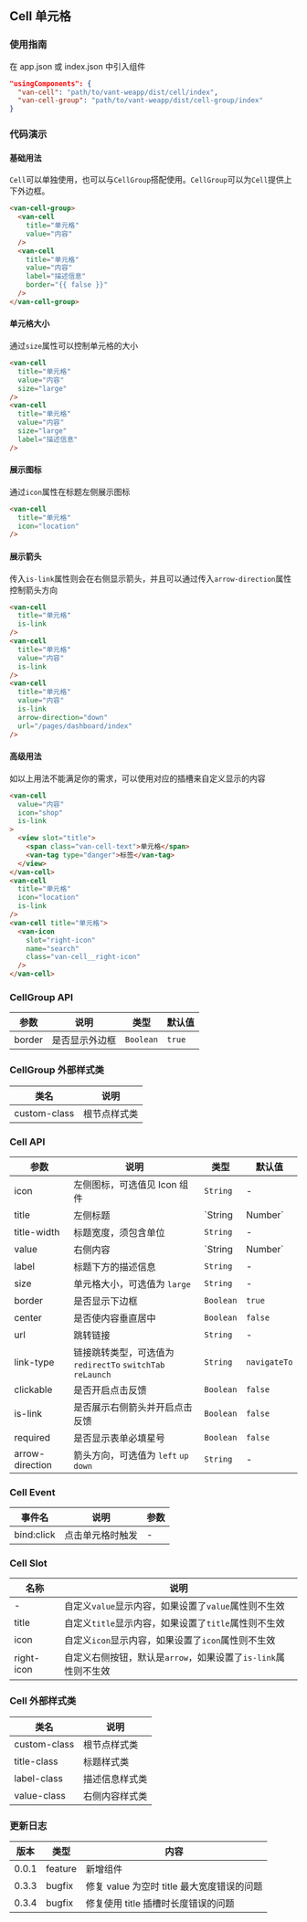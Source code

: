 ## Cell 单元格

### 使用指南

在 app.json 或 index.json 中引入组件
```json
"usingComponents": {
  "van-cell": "path/to/vant-weapp/dist/cell/index",
  "van-cell-group": "path/to/vant-weapp/dist/cell-group/index"
}
```

### 代码演示

#### 基础用法

`Cell`可以单独使用，也可以与`CellGroup`搭配使用。`CellGroup`可以为`Cell`提供上下外边框。

```html
<van-cell-group>
  <van-cell
    title="单元格"
    value="内容"
  />
  <van-cell
    title="单元格"
    value="内容"
    label="描述信息"
    border="{{ false }}"
  />
</van-cell-group>
```

#### 单元格大小

通过`size`属性可以控制单元格的大小

```html
<van-cell
  title="单元格"
  value="内容"
  size="large"
/>
<van-cell
  title="单元格"
  value="内容"
  size="large"
  label="描述信息"
/>
```

#### 展示图标

通过`icon`属性在标题左侧展示图标

```html
<van-cell
  title="单元格"
  icon="location"
/>
```

#### 展示箭头

传入`is-link`属性则会在右侧显示箭头，并且可以通过传入`arrow-direction`属性控制箭头方向

```html
<van-cell
  title="单元格"
  is-link
/>
<van-cell
  title="单元格"
  value="内容"
  is-link
/>
<van-cell
  title="单元格"
  value="内容"
  is-link
  arrow-direction="down"
  url="/pages/dashboard/index"
/>
```

#### 高级用法

如以上用法不能满足你的需求，可以使用对应的插槽来自定义显示的内容

```html
<van-cell
  value="内容"
  icon="shop"
  is-link
>
  <view slot="title">
    <span class="van-cell-text">单元格</span>
    <van-tag type="danger">标签</van-tag>
  </view>
</van-cell>
<van-cell
  title="单元格"
  icon="location"
  is-link
/>
<van-cell title="单元格">
  <van-icon
    slot="right-icon"
    name="search"
    class="van-cell__right-icon"
  />
</van-cell>
```

### CellGroup API

| 参数 | 说明 | 类型 | 默认值 |
|-----------|-----------|-----------|-------------|
| border | 是否显示外边框 | `Boolean` | `true` |

### CellGroup 外部样式类

| 类名 | 说明 |
|-----------|-----------|
| custom-class | 根节点样式类 |

### Cell API

| 参数 | 说明 | 类型 | 默认值 |
|-----------|-----------|-----------|-------------|
| icon | 左侧图标，可选值见 Icon 组件 | `String` | - |
| title | 左侧标题 | `String | Number` | - |
| title-width | 标题宽度，须包含单位 | `String` | - |
| value | 右侧内容 | `String | Number` | - |
| label | 标题下方的描述信息 | `String` | - |
| size | 单元格大小，可选值为 `large` | `String` | - |
| border | 是否显示下边框 | `Boolean` | `true` |
| center | 是否使内容垂直居中 | `Boolean` | `false` |
| url | 跳转链接 | `String` | - |
| link-type | 链接跳转类型，可选值为 `redirectTo` `switchTab` `reLaunch` | `String` | `navigateTo` |
| clickable | 是否开启点击反馈 | `Boolean` | `false` |
| is-link | 是否展示右侧箭头并开启点击反馈 | `Boolean` | `false` |
| required | 是否显示表单必填星号 | `Boolean` | `false` |
| arrow-direction | 箭头方向，可选值为 `left` `up` `down` | `String` | - |

### Cell Event

| 事件名 | 说明 | 参数 |
|-----------|-----------|-----------|
| bind:click | 点击单元格时触发 | - |

### Cell Slot

| 名称 | 说明 |
|-----------|-----------|
| - | 自定义`value`显示内容，如果设置了`value`属性则不生效 |
| title | 自定义`title`显示内容，如果设置了`title`属性则不生效 |
| icon | 自定义`icon`显示内容，如果设置了`icon`属性则不生效 |
| right-icon | 自定义右侧按钮，默认是`arrow`，如果设置了`is-link`属性则不生效 |

### Cell 外部样式类

| 类名 | 说明 |
|-----------|-----------|
| custom-class | 根节点样式类 |
| title-class | 标题样式类 |
| label-class | 描述信息样式类 |
| value-class | 右侧内容样式类 |

### 更新日志

| 版本 | 类型 | 内容 |
|-----------|-----------|-----------|
| 0.0.1 | feature | 新增组件 |
| 0.3.3 | bugfix | 修复 value 为空时 title 最大宽度错误的问题 |
| 0.3.4 | bugfix | 修复使用 title 插槽时长度错误的问题 |
